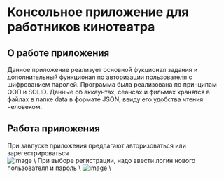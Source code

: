 # Консольное приложение для работников кинотеатра
## О работе приложения
Данное приложение реализует основной фукционал задания и дополнительный функционал по авторизации пользователя с шифрованием паролей. Программа была реализована по принципам ООП и SOLID. Данные об аккаунтах, сеансах и фильмах хранятся в файлах в папке data в формате JSON, ввиду его удобства чтения человеком.
## Работа приложения
При завпуске приложения предлагают авторизоваться или зарегестрироваться <br/>
![image](https://github.com/vladimirch-afk/SoftwareDesign_HW_1/assets/93833696/6f4b2d2d-9c31-41d2-b988-8afc567a6ae7) \\
При выборе регистрации, надо ввести логин нового пользователя и пароль \\
![image](https://github.com/vladimirch-afk/SoftwareDesign_HW_1/assets/93833696/e30d217d-e36a-4e43-a057-12fe1e374577) \\



